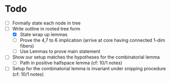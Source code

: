 # Todo
- [ ] Formally state each node in tree
- [ ] Write outline in rooted tree form
    - [x] State wrap up lemmas
    - [ ] Prove the 4,7 to 6 implication (arrive at core having connected 1-dim fibers)
    - [ ] Use Lemmas to prove main statement
- [ ] Show our setup matches the hypotheses for the combinatorial lemma
    - [ ] Path in positive halfspace lemma (cf: 10/1 notes)
- [ ] Setup for the combinatorial lemma is invariant under snipping procedure (cf: 10/1 notes)

